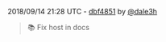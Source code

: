 2018/09/14 21:28 UTC - [dbf4851](https://github.com/hassio-addons/addon-nut/commit/dbf4851d185992e3b355d37b21f5fe4ca9b169fe) by [@dale3h](https://github.com/dale3h)
> 📚 Fix host in docs 

